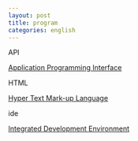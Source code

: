 ```yaml
---
layout: post
title: program
categories: english
---
```




API

[Application Programming Interface](https://fanyi.baidu.com/#en/zh/Application%20Programming%20Interface)

HTML

[Hyper Text Mark-up Language](https://fanyi.baidu.com/#en/zh/Hyper%20Text%20Mark-up%20Language)

ide

[Integrated Development Environment](https://fanyi.baidu.com/#en/zh/Integrated%20Development%20Environment)


